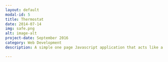 ```yaml
---
layout: default
modal-id: 5
title: Thermostat
date: 2014-07-14
img: safe.png
alt: image-alt
project-date: September 2016
category: Web Development
description: A simple one page Javascript application that acts like a thermostat and uses the OpenWeatherMap API to gather real-time weather for locations around the world. Built using Javascript and Jasmine for the front end and Ruby and Sinatra for the back end.

---
```

